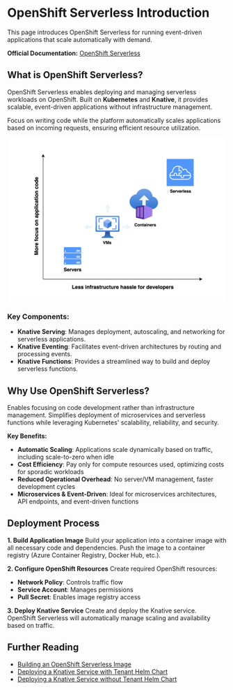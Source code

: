 # OpenShift Serverless Introduction

This page introduces OpenShift Serverless for running event-driven applications that scale automatically with demand.

**Official Documentation:** [OpenShift Serverless](https://docs.openshift.com/container-platform/latest/serverless/about/about-serverless.html)

## What is OpenShift Serverless?

OpenShift Serverless enables deploying and managing serverless workloads on OpenShift. Built on **Kubernetes** and **Knative**, it provides scalable, event-driven applications without infrastructure management.

Focus on writing code while the platform automatically scales applications based on incoming requests, ensuring efficient resource utilization.

![Serverless Benefits](../../img/openshift%20serverless/serverless-benefit.png)

### Key Components:
- **Knative Serving**: Manages deployment, autoscaling, and networking for serverless applications.
- **Knative Eventing**: Facilitates event-driven architectures by routing and processing events.
- **Knative Functions**: Provides a streamlined way to build and deploy serverless functions.

## Why Use OpenShift Serverless?

Enables focusing on code development rather than infrastructure management. Simplifies deployment of microservices and serverless functions while leveraging Kubernetes' scalability, reliability, and security.

**Key Benefits:**
- **Automatic Scaling**: Applications scale dynamically based on traffic, including scale-to-zero when idle
- **Cost Efficiency**: Pay only for compute resources used, optimizing costs for sporadic workloads
- **Reduced Operational Overhead**: No server/VM management, faster development cycles
- **Microservices & Event-Driven**: Ideal for microservices architectures, API endpoints, and event-driven functions  

## Deployment Process

**1. Build Application Image**
Build your application into a container image with all necessary code and dependencies. Push the image to a container registry (Azure Container Registry, Docker Hub, etc.).

**2. Configure OpenShift Resources**
Create required OpenShift resources:
- **Network Policy**: Controls traffic flow
- **Service Account**: Manages permissions
- **Pull Secret**: Enables image registry access

**3. Deploy Knative Service**
Create and deploy the Knative service. OpenShift Serverless will automatically manage scaling and availability based on traffic.


## Further Reading
- [Building an OpenShift Serverless Image](Building-an-OpenShift-Serverless-Image.md)
- [Deploying a Knative Service with Tenant Helm Chart](quick-start-guide-with-tenant-chart.md)
- [Deploying a Knative Service without Tenant Helm Chart](quick-start-guide-without-tenant-chart.md)
